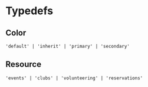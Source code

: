 # Typedefs

## Color

`'default' | 'inherit' | 'primary' | 'secondary'`

## Resource

`'events' | 'clubs' | 'volunteering' | 'reservations'`
